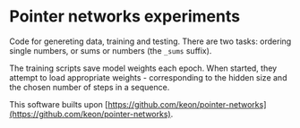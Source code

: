 # Pointer networks experiments

Code for genereting data, training and testing. There are two tasks: ordering single numbers, or sums or numbers (the `_sums` suffix).

The training scripts save model weights each epoch. When started, they attempt to load appropriate weights - corresponding to the hidden size and the chosen number of steps in a sequence.

This software builts upon [https://github.com/keon/pointer-networks](https://github.com/keon/pointer-networks).
